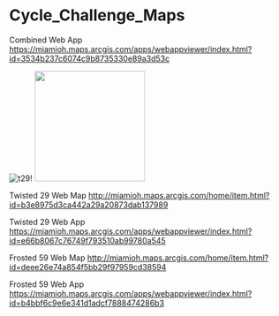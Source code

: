 # Cycle_Challenge_Maps

Combined Web App
https://miamioh.maps.arcgis.com/apps/webappviewer/index.html?id=3534b237c6074c9b8735330e89a3d53c

![t29!]([https://github.com/chens28/Covid_Sentiment/blob/main/Capture.PNG])
<img src="Assets/icon.png" width="200">

Twisted 29 Web Map
http://miamioh.maps.arcgis.com/home/item.html?id=b3e8975d3ca442a29a20873dab137989

Twisted 29 Web App
https://miamioh.maps.arcgis.com/apps/webappviewer/index.html?id=e66b8067c76749f793510ab99780a545

Frosted 59 Web Map
http://miamioh.maps.arcgis.com/home/item.html?id=deee26e74a854f5bb29f97959cd38594 

Frosted 59 Web App
https://miamioh.maps.arcgis.com/apps/webappviewer/index.html?id=b4bbf6c9e6e341d1adcf7888474286b3

